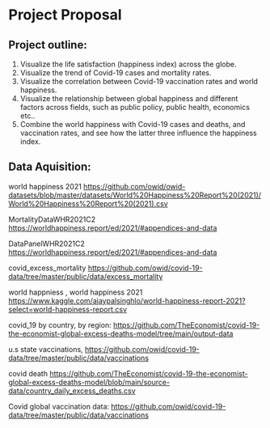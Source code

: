 # Project Proposal

## Project outline:

1. Visualize the life satisfaction (happiness index) across the globe.
2. Visualize the trend of Covid-19 cases and mortality rates.
3. Visualize the correlation between Covid-19 vaccination rates and world happiness.
4. Visualize the relationship between global happiness and different factors across fields, such as public policy, public health, economics etc..
5. Combine the world happiness with Covid-19 cases and deaths, and vaccination rates, and see how the latter three influence the happiness index.

## Data Aquisition:

world happiness 2021 https://github.com/owid/owid-datasets/blob/master/datasets/World%20Happiness%20Report%20(2021)/World%20Happiness%20Report%20(2021).csv

MortalityDataWHR2021C2 https://worldhappiness.report/ed/2021/#appendices-and-data

DataPanelWHR2021C2 https://worldhappiness.report/ed/2021/#appendices-and-data

covid_excess_mortality https://github.com/owid/covid-19-data/tree/master/public/data/excess_mortality

world happniess , world happiness 2021 https://www.kaggle.com/ajaypalsinghlo/world-happiness-report-2021?select=world-happiness-report.csv

covid_19 by country, by region: https://github.com/TheEconomist/covid-19-the-economist-global-excess-deaths-model/tree/main/output-data

u.s state vaccinations, https://github.com/owid/covid-19-data/tree/master/public/data/vaccinations

covid death https://github.com/TheEconomist/covid-19-the-economist-global-excess-deaths-model/blob/main/source-data/country_daily_excess_deaths.csv

Covid global vaccination data:
    https://github.com/owid/covid-19-data/tree/master/public/data/vaccinations


